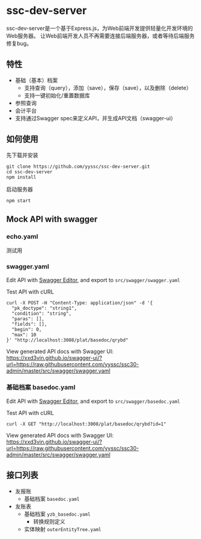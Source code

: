 # ssc-dev-server

ssc-dev-server是一个基于Express.js，为Web前端开发提供轻量化开发环境的Web服务器。
让Web前端开发人员不再需要连接后端服务器，或者等待后端服务修复bug。

## 特性

- 基础（基本）档案
  - 支持查询（query），添加（save），保存（save），以及删除（delete）
  - 支持一键初始化/重置数据库
- 参照查询
- 会计平台
- 支持通过Swagger spec来定义API，并生成API文档（swagger-ui）


## 如何使用

先下载并安装

```
git clone https://github.com/yyssc/ssc-dev-server.git
cd ssc-dev-server
npm install
```

启动服务器

```
npm start
```

## Mock API with swagger

### echo.yaml

测试用

### swagger.yaml

Edit API with [Swagger Editor](http://editor.swagger.io/), and export to `src/swagger/swagger.yaml`

Test API with cURL

```
curl -X POST -H "Content-Type: application/json" -d '{
  "pk_doctype": "string1",
  "condition": "string",
  "paras": [],
  "fields": [],
  "begin": 0,
  "max": 10
}' "http://localhost:3008/plat/basedoc/qrybd"
```

View generated API docs with Swagger UI: https://xxd3vin.github.io/swagger-ui/?url=https://raw.githubusercontent.com/yyssc/ssc30-admin/master/src/swagger/swagger.yaml

### 基础档案 basedoc.yaml

Edit API with [Swagger Editor](http://editor.swagger.io/), and export to `src/swagger/basedoc.yaml`

Test API with cURL

```
curl -X GET "http://localhost:3008/plat/basedoc/qrybd?id=1"
```

View generated API docs with Swagger UI: https://xxd3vin.github.io/swagger-ui/?url=https://raw.githubusercontent.com/yyssc/ssc30-admin/master/src/swagger/swagger.yaml

## 接口列表

- 友报账
  - 基础档案 `basedoc.yaml`
- 友账表
  - 基础档案 `yzb_basedoc.yaml`
    - 转换规则定义
  - 实体映射 `outerEntityTree.yaml`
